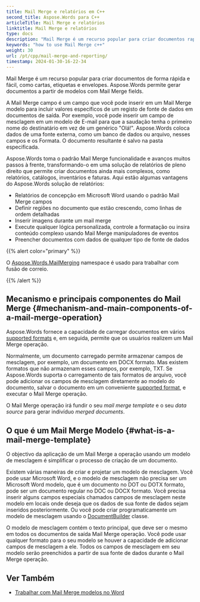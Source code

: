 ```yaml
---
title: Mail Merge e relatórios em C++
second_title: Aspose.Words para C++
articleTitle: Mail Merge e relatórios
linktitle: Mail Merge e relatórios
type: docs
description: "Mail Merge é um recurso popular para criar documentos rapidamente usando C++. Aspose.Words para C++ toma o padrão Mail Merge funcionalidade e avanços muitos passos à frente, transformando-o em uma solução de relatórios de pleno direito que permite criar documentos ainda mais complexos, como relatórios, catálogos, inventários e faturas."
keywords: "how to use Mail Merge c++"
weight: 30
url: /pt/cpp/mail-merge-and-reporting/
timestamp: 2024-01-30-16-22-34
---
```


Mail Merge é um recurso popular para criar documentos de forma rápida e fácil, como cartas, etiquetas e envelopes. Aspose.Words permite gerar documentos a partir de modelos com Mail Merge fields.

A Mail Merge campo é um campo que você pode inserir em um Mail Merge modelo para incluir valores específicos de um registo de fonte de dados em documentos de saída. Por exemplo, você pode inserir um campo de mesclagem em um modelo de E-mail para que a saudação tenha o primeiro nome do destinatário em vez de um genérico "Olá!". Aspose.Words coloca dados de uma fonte externa, como um banco de dados ou arquivo, nesses campos e os Formata. O documento resultante é salvo na pasta especificada.

Aspose.Words toma o padrão Mail Merge funcionalidade e avanços muitos passos à frente, transformando-o em uma solução de relatórios de pleno direito que permite criar documentos ainda mais complexos, como relatórios, catálogos, inventários e faturas. Aqui estão algumas vantagens do Aspose.Words solução de relatórios:

- Relatórios de concepção em Microsoft Word usando o padrão Mail Merge campos
- Definir regiões no documento que estão crescendo, como linhas de ordem detalhadas
- Inserir imagens durante um mail merge
- Execute qualquer lógica personalizada, controle a formatação ou insira conteúdo complexo usando Mail Merge manipuladores de eventos
- Preencher documentos com dados de qualquer tipo de fonte de dados

{{% alert color="primary" %}}

O [Aspose.Words.MailMerging](https://reference.aspose.com/words/cpp/aspose.words.mailmerging/) namespace é usado para trabalhar com fusão de correio.

{{% /alert %}}

## Mecanismo e principais componentes do Mail Merge {#mechanism-and-main-components-of-a-mail-merge-operation}

Aspose.Words fornece a capacidade de carregar documentos em vários [supported formats](https://reference.aspose.com/words/cpp/aspose.words/loadformat/) e, em seguida, permite que os usuários realizem um Mail Merge operação.

Normalmente, um documento carregado permite armazenar campos de mesclagem, por exemplo, um documento em DOCX formato. Mas existem formatos que não armazenam esses campos, por exemplo, TXT. Se Aspose.Words suporta o carregamento de tais formatos de arquivo, você pode adicionar os campos de mesclagem diretamente ao modelo do documento, salvar o documento em um conveniente [supported format](https://reference.aspose.com/words/cpp/aspose.words/saveformat/), e executar o Mail Merge operação.

O Mail Merge operação irá fundir o seu *mail merge template* e o seu *data source* para gerar indivíduo *merged documents*.

## O que é um Mail Merge Modelo {#what-is-a-mail-merge-template}

O objectivo da aplicação de um Mail Merge a operação usando um modelo de mesclagem é simplificar o processo de criação de um documento.

Existem várias maneiras de criar e projetar um modelo de mesclagem. Você pode usar Microsoft Word, e o modelo de mesclagem não precisa ser um Microsoft Word modelo, que é um documento no DOT ou DOTX formato, pode ser um documento regular no DOC ou DOCX formato. Você precisa inserir alguns campos especiais chamados campos de mesclagem neste modelo em locais onde deseja que os dados de sua fonte de dados sejam inseridos posteriormente. Ou você pode criar programaticamente um modelo de mesclagem usando o [DocumentBuilder](https://reference.aspose.com/words/cpp/aspose.words/documentbuilder/) classe.

O modelo de mesclagem contém o texto principal, que deve ser o mesmo em todos os documentos de saída Mail Merge operação. Você pode usar qualquer formato para o seu modelo se houver a capacidade de adicionar campos de mesclagem a ele. Todos os campos de mesclagem em seu modelo serão preenchidos a partir de sua fonte de dados durante o Mail Merge operação.


## Ver Também

- [Trabalhar com Mail Merge modelos no Word](https://docs.microsoft.com/en-us/power-platform/admin/work-mail-merge-templates)
